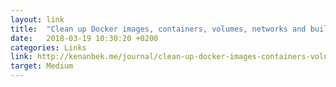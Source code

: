 ```yaml
---
layout: link
title:  "Clean up Docker images, containers, volumes, networks and build cache"
date:   2018-03-19 10:30:20 +0200
categories: Links
link: http://kenanbek.me/journal/clean-up-docker-images-containers-volumes-networks-and-build-cache/
target: Medium
---
```

